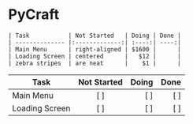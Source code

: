 # PyCraft


    | Task           | Not Started   | Doing | Done |
    | -------------- |:-------------:| :----:| ----:|
    | Main Menu      | right-aligned | $1600 |      |
    | Loading Screen | centered      |   $12 |      |
    | zebra stripes  | are neat      |    $1 |      |

| Task           |  Not Started  | Doing | Done |
| -------------- | :-----------: | ----: | ---: |
| Main Menu      | [ ] |  [ ]  | [ ]  |
| Loading Screen |   [ ]    |  [ ]  | [ ]  |
